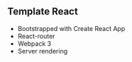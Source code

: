 ## Template React

- Bootstrapped with Create React App
- React-router
- Webpack 3
- Server rendering 
